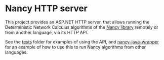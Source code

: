 # Nancy HTTP server

This project provides an ASP.NET HTTP server, that allows running the Deterministic Network Calculus algorithms of the [Nancy library](https://github.com/rzippo/nancy) remotely or from another language, via its HTTP API.

See the [tests](./tests/) folder for examples of using the API, and [nancy-java-wrapper](https://github.com/rzippo/nancy-java-wrapper) for an example of how to use this to run Nancy algorithms from other languages.
